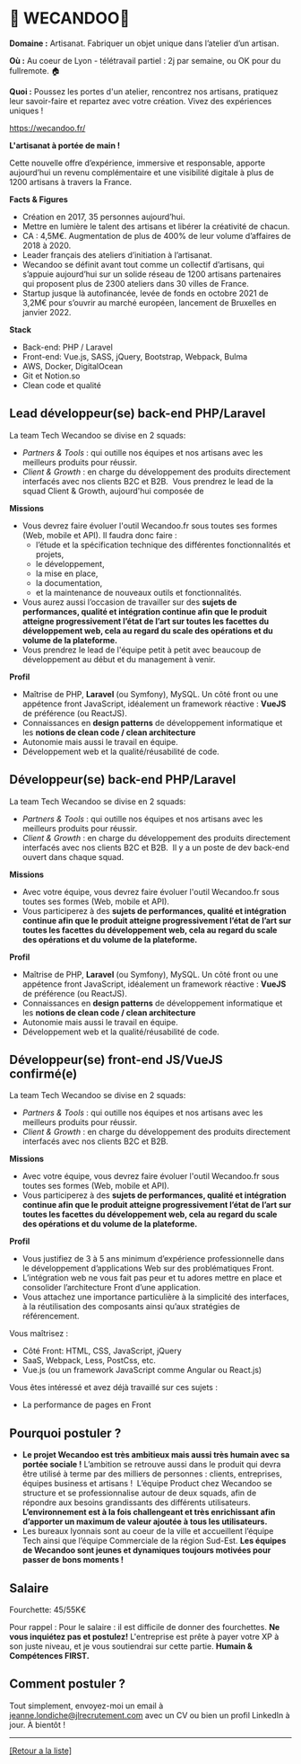 # 🏺 WECANDOO🏺

**Domaine :** Artisanat. Fabriquer un objet unique dans l’atelier d’un artisan. 

**Où :** Au coeur de Lyon - télétravail partiel : 2j par semaine, ou OK pour du fullremote. 🏠

**Quoi :** Poussez les portes d'un atelier, rencontrez nos artisans, pratiquez leur savoir-faire et repartez avec votre création. Vivez des expériences uniques ! 

https://wecandoo.fr/

**L'artisanat à portée de main !**

Cette nouvelle offre d’expérience, immersive et responsable, apporte aujourd’hui un revenu complémentaire et une visibilité digitale à plus de 1200 artisans à travers la France.

**Facts & Figures**

* Création en 2017, 35 personnes aujourd’hui.
* Mettre en lumière le talent des artisans et libérer la créativité de chacun. 
* CA : 4,5M€. Augmentation de plus de 400% de leur volume d’affaires de 2018 à 2020.
* Leader français des ateliers d’initiation à l’artisanat.
* Wecandoo se définit avant tout comme un collectif d’artisans, qui s’appuie aujourd’hui sur un solide réseau de 1200 artisans partenaires qui proposent plus de 2300 ateliers dans 30 villes de France. 
* Startup jusque là autofinancée, levée de fonds en octobre 2021 de 3,2M€ pour s’ouvrir au marché européen, lancement de Bruxelles en janvier 2022.

**Stack**

* Back-end: PHP / Laravel
* Front-end: Vue.js, SASS, jQuery, Bootstrap, Webpack, Bulma
* AWS, Docker, DigitalOcean 
* Git et Notion.so
* Clean code et qualité


## Lead développeur(se) back-end PHP/Laravel

La team Tech Wecandoo se divise en 2 squads:
* *Partners & Tools* : qui outille nos équipes et nos artisans avec les meilleurs produits pour réussir.
* *Client & Growth* : en charge du développement des produits directement interfacés avec nos clients B2C et B2B. 
Vous prendrez le lead de la squad Client & Growth, aujourd'hui composée de 

**Missions**

* Vous devrez faire évoluer l'outil Wecandoo.fr sous toutes ses formes (Web, mobile et API). Il faudra donc faire : 
	* l’étude et la spécification technique des différentes fonctionnalités et projets, 
	* le développement, 
	* la mise en place, 
	* la documentation,
	* et la maintenance de nouveaux outils et fonctionnalités.
* Vous aurez aussi l’occasion de travailler sur des **sujets de performances, qualité et intégration continue afin que le produit atteigne progressivement l’état de l’art sur toutes les facettes du développement web, cela au regard du scale des opérations et du volume de la plateforme.**
* Vous prendrez le lead de l'équipe petit à petit avec beaucoup de développement au début et du management à venir.


**Profil**

* Maîtrise de PHP, **Laravel** (ou Symfony), MySQL. Un côté front ou une appétence front JavaScript, idéalement un framework réactive : **VueJS** de préférence (ou ReactJS). 
* Connaissances en **design patterns** de développement informatique et les **notions de clean code / clean architecture**
* Autonomie mais aussi le travail en équipe. 
* Développement web et la qualité/réusabilité de code.

## Développeur(se) back-end PHP/Laravel

La team Tech Wecandoo se divise en 2 squads:
* *Partners & Tools* : qui outille nos équipes et nos artisans avec les meilleurs produits pour réussir.
* *Client & Growth* : en charge du développement des produits directement interfacés avec nos clients B2C et B2B. 
Il y a un poste de dev back-end ouvert dans chaque squad.

**Missions**

* Avec votre équipe, vous devrez faire évoluer l'outil Wecandoo.fr sous toutes ses formes (Web, mobile et API). 
* Vous participerez à des **sujets de performances, qualité et intégration continue afin que le produit atteigne progressivement l’état de l’art sur toutes les facettes du développement web, cela au regard du scale des opérations et du volume de la plateforme.**

**Profil**

* Maîtrise de PHP, **Laravel** (ou Symfony), MySQL. Un côté front ou une appétence front JavaScript, idéalement un framework réactive : **VueJS** de préférence (ou ReactJS). 
* Connaissances en **design patterns** de développement informatique et les **notions de clean code / clean architecture**
* Autonomie mais aussi le travail en équipe. 
* Développement web et la qualité/réusabilité de code.

## Développeur(se) front-end JS/VueJS confirmé(e)

La team Tech Wecandoo se divise en 2 squads:
* *Partners & Tools* : qui outille nos équipes et nos artisans avec les meilleurs produits pour réussir.
* *Client & Growth* : en charge du développement des produits directement interfacés avec nos clients B2C et B2B. 

**Missions**

* Avec votre équipe, vous devrez faire évoluer l'outil Wecandoo.fr sous toutes ses formes (Web, mobile et API). 
* Vous participerez à des **sujets de performances, qualité et intégration continue afin que le produit atteigne progressivement l’état de l’art sur toutes les facettes du développement web, cela au regard du scale des opérations et du volume de la plateforme.**


**Profil**

* Vous justifiez de 3 à 5 ans minimum d’expérience professionnelle dans le développement d’applications Web
sur des problématiques Front.
* L’intégration web ne vous fait pas peur et tu adores mettre en place et consolider l’architecture Front d’une application.
* Vous attachez une importance particulière à la simplicité des interfaces, à la réutilisation des composants ainsi qu’aux stratégies de référencement.

Vous maîtrisez :
* Côté Front: HTML, CSS, JavaScript, jQuery
* SaaS, Webpack, Less, PostCss, etc.
* Vue.js (ou un framework JavaScript comme Angular ou React.js)

Vous êtes intéressé et avez déjà travaillé sur ces sujets :
* La performance de pages en Front

## Pourquoi postuler ?

* **Le projet Wecandoo est très ambitieux mais aussi très humain avec sa portée sociale !** L’ambition se retrouve aussi dans le produit qui devra être utilisé à terme par des milliers de personnes : clients, entreprises, équipes business et artisans !  L’équipe Product chez Wecandoo se structure et se professionnalise autour de deux squads, afin de répondre aux besoins grandissants des différents utilisateurs. **L’environnement est à la fois challengeant et très enrichissant afin d’apporter un maximum de valeur ajoutée à tous les utilisateurs.**
* Les bureaux lyonnais sont au coeur de la ville et accueillent l’équipe Tech ainsi que l’équipe Commerciale de la région Sud-Est. **Les équipes de Wecandoo sont jeunes et dynamiques toujours motivées pour passer de bons moments !**

## Salaire

Fourchette: 45/55K€

Pour rappel :  Pour le salaire : il est difficile de donner des fourchettes. **Ne vous inquiétez pas et postulez!** L'entreprise est prête à payer votre XP à son juste niveau, et je vous soutiendrai sur cette partie. **Humain & Compétences FIRST.**


## Comment postuler ?

Tout simplement, envoyez-moi un email à jeanne.londiche@jlrecrutement.com avec un CV ou bien un profil LinkedIn à jour. À bientôt ! 


----
<a href="https://github.com/jlondiche/job-board-php/blob/master/README.md">[Retour a la liste]</a>